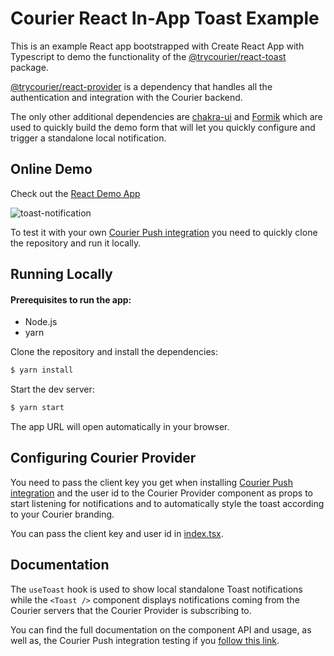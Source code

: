 # Courier React In-App Toast Example

This is an example React app bootstrapped with Create React App with Typescript to demo the functionality of the [@trycourier/react-toast](https://github.com/trycourier/courier-react/tree/main/packages/react-toast) package.

[@trycourier/react-provider](https://github.com/trycourier/courier-react/tree/main/packages/react-provider) is a dependency that handles all the authentication and integration with the Courier backend.

The only other additional dependencies are [chakra-ui](https://chakra-ui.com) and [Formik](https://chakra-ui.com) which are used to quickly build the demo form that will let you quickly configure and trigger a standalone local notification.

## Online Demo

Check out the [React Demo App](https://reactinappnotification.com/)

![toast-notification](https://user-images.githubusercontent.com/28051494/132584772-5fa7d15d-c89f-4f1d-9de5-44ad52e2ee35.gif)

To test it with your own [Courier Push integration](https://app.courier.com/integrations/courier) you need to quickly clone the repository and run it locally.

## Running Locally

#### Prerequisites to run the app:

- Node.js
- yarn

Clone the repository and install the dependencies:

```bash
$ yarn install
```

Start the dev server:

```bash
$ yarn start
```

The app URL will open automatically in your browser.

## Configuring Courier Provider

You need to pass the client key you get when installing [Courier Push integration](https://app.courier.com/integrations/courier) and the user id to the Courier Provider component as props to start listening for notifications and to automatically style the toast according to your Courier branding.

You can pass the client key and user id in [index.tsx](https://github.com/trycourier/react-in-app-example/blob/master/src/index.tsx#L9-L10).

## Documentation

The `useToast` hook is used to show local standalone Toast notifications while the `<Toast />` component displays notifications coming from the Courier servers that the Courier Provider is subscribing to.

You can find the full documentation on the component API and usage, as well as, the Courier Push integration testing if you [follow this link](https://stupefied-mclean-b58cde.netlify.app).
